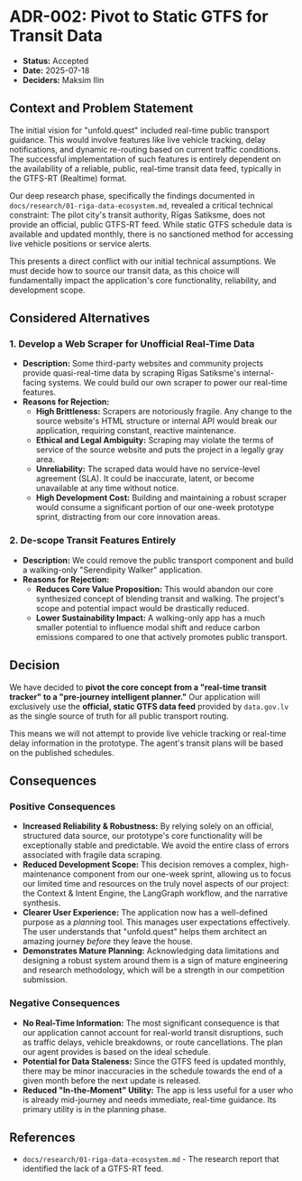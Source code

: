 # ADR-002: Pivot to Static GTFS for Transit Data

-   **Status:** Accepted
-   **Date:** 2025-07-18
-   **Deciders:** Maksim Ilin

## Context and Problem Statement

The initial vision for "unfold.quest" included real-time public transport guidance. This would involve features like live vehicle tracking, delay notifications, and dynamic re-routing based on current traffic conditions. The successful implementation of such features is entirely dependent on the availability of a reliable, public, real-time transit data feed, typically in the GTFS-RT (Realtime) format.

Our deep research phase, specifically the findings documented in `docs/research/01-riga-data-ecosystem.md`, revealed a critical technical constraint: The pilot city's transit authority, Rīgas Satiksme, does not provide an official, public GTFS-RT feed. While static GTFS schedule data is available and updated monthly, there is no sanctioned method for accessing live vehicle positions or service alerts.

This presents a direct conflict with our initial technical assumptions. We must decide how to source our transit data, as this choice will fundamentally impact the application's core functionality, reliability, and development scope.

## Considered Alternatives

### 1. Develop a Web Scraper for Unofficial Real-Time Data

-   **Description:** Some third-party websites and community projects provide quasi-real-time data by scraping Rīgas Satiksme's internal-facing systems. We could build our own scraper to power our real-time features.
-   **Reasons for Rejection:**
    -   **High Brittleness:** Scrapers are notoriously fragile. Any change to the source website's HTML structure or internal API would break our application, requiring constant, reactive maintenance.
    -   **Ethical and Legal Ambiguity:** Scraping may violate the terms of service of the source website and puts the project in a legally gray area.
    -   **Unreliability:** The scraped data would have no service-level agreement (SLA). It could be inaccurate, latent, or become unavailable at any time without notice.
    -   **High Development Cost:** Building and maintaining a robust scraper would consume a significant portion of our one-week prototype sprint, distracting from our core innovation areas.

### 2. De-scope Transit Features Entirely

-   **Description:** We could remove the public transport component and build a walking-only "Serendipity Walker" application.
-   **Reasons for Rejection:**
    -   **Reduces Core Value Proposition:** This would abandon our core synthesized concept of blending transit and walking. The project's scope and potential impact would be drastically reduced.
    -   **Lower Sustainability Impact:** A walking-only app has a much smaller potential to influence modal shift and reduce carbon emissions compared to one that actively promotes public transport.

## Decision

We have decided to **pivot the core concept from a "real-time transit tracker" to a "pre-journey intelligent planner."** Our application will exclusively use the **official, static GTFS data feed** provided by `data.gov.lv` as the single source of truth for all public transport routing.

This means we will not attempt to provide live vehicle tracking or real-time delay information in the prototype. The agent's transit plans will be based on the published schedules.

## Consequences

### Positive Consequences

-   **Increased Reliability & Robustness:** By relying solely on an official, structured data source, our prototype's core functionality will be exceptionally stable and predictable. We avoid the entire class of errors associated with fragile data scraping.
-   **Reduced Development Scope:** This decision removes a complex, high-maintenance component from our one-week sprint, allowing us to focus our limited time and resources on the truly novel aspects of our project: the Context & Intent Engine, the LangGraph workflow, and the narrative synthesis.
-   **Clearer User Experience:** The application now has a well-defined purpose as a *planning* tool. This manages user expectations effectively. The user understands that "unfold.quest" helps them architect an amazing journey *before* they leave the house.
-   **Demonstrates Mature Planning:** Acknowledging data limitations and designing a robust system around them is a sign of mature engineering and research methodology, which will be a strength in our competition submission.

### Negative Consequences

-   **No Real-Time Information:** The most significant consequence is that our application cannot account for real-world transit disruptions, such as traffic delays, vehicle breakdowns, or route cancellations. The plan our agent provides is based on the ideal schedule.
-   **Potential for Data Staleness:** Since the GTFS feed is updated monthly, there may be minor inaccuracies in the schedule towards the end of a given month before the next update is released.
-   **Reduced "In-the-Moment" Utility:** The app is less useful for a user who is already mid-journey and needs immediate, real-time guidance. Its primary utility is in the planning phase.

## References

-   `docs/research/01-riga-data-ecosystem.md` - The research report that identified the lack of a GTFS-RT feed.